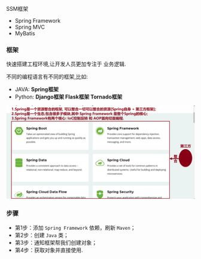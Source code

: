 SSM框架

* Spring Framework
* Spring MVC
* MyBatis

### 框架

快速搭建工程环境,让开发人员更加专注于 业务逻辑.

不同的编程语言有不同的框架,比如:

* JAVA: **Spring框架**
* Python: **Django框架   Flask框架   Tornado框架**







![image-20240222143145626](images/spring-day01/image-20240222143145626.png)



### 步骤

* 第1步：添加 `Spring Framework` 依赖，刷新 `Maven`；
* 第2步：创建 `Java` 类；
* 第3步：通知框架帮我们创建对象；
* 第4步：获取对象并直接使用.



























